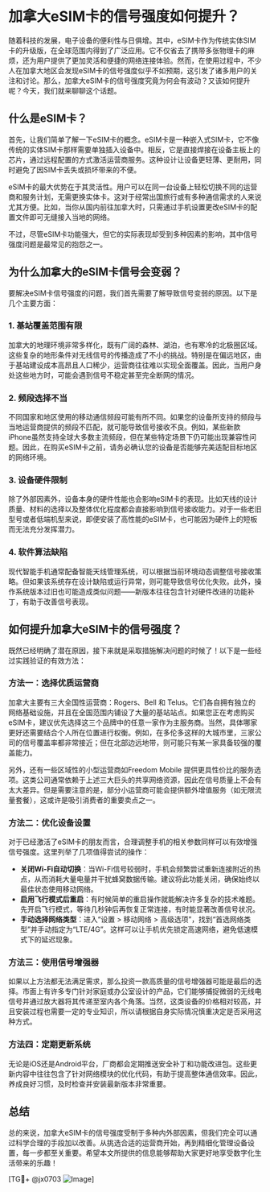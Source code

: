 # 加拿大eSIM卡的信号强度如何提升？

随着科技的发展，电子设备的便利性与日俱增。其中，eSIM卡作为传统实体SIM卡的升级版，在全球范围内得到了广泛应用。它不仅省去了携带多张物理卡的麻烦，还为用户提供了更加灵活和便捷的网络连接体验。然而，在使用过程中，不少人在加拿大地区会发现eSIM卡的信号强度似乎不如预期，这引发了诸多用户的关注和讨论。那么，加拿大eSIM卡的信号强度究竟为何会有波动？又该如何提升呢？今天，我们就来聊聊这个话题。

## 什么是eSIM卡？

首先，让我们简单了解一下eSIM卡的概念。eSIM卡是一种嵌入式SIM卡，它不像传统的实体SIM卡那样需要单独插入设备中。相反，它是直接焊接在设备主板上的芯片，通过远程配置的方式激活运营商服务。这种设计让设备更轻薄、更耐用，同时避免了因SIM卡丢失或损坏带来的不便。

eSIM卡的最大优势在于其灵活性。用户可以在同一台设备上轻松切换不同的运营商和服务计划，无需更换实体卡。这对于经常出国旅行或有多种通信需求的人来说尤其方便。比如，当你从国内前往加拿大时，只需通过手机设置更改eSIM卡的配置文件即可无缝接入当地的网络。

不过，尽管eSIM卡功能强大，但它的实际表现却受到多种因素的影响，其中信号强度问题是最常见的抱怨之一。

## 为什么加拿大的eSIM卡信号会变弱？

要解决eSIM卡信号强度的问题，我们首先需要了解导致信号变弱的原因。以下是几个主要方面：

### 1. **基站覆盖范围有限**
加拿大的地理环境非常多样化，既有广阔的森林、湖泊，也有寒冷的北极圈区域。这些复杂的地形条件对无线信号的传播造成了不小的挑战。特别是在偏远地区，由于基站建设成本高昂且人口稀少，运营商往往难以实现全面覆盖。因此，当用户身处这些地方时，可能会遇到信号不稳定甚至完全断网的情况。

### 2. **频段选择不当**
不同国家和地区使用的移动通信频段可能有所不同。如果您的设备所支持的频段与当地运营商提供的频段不匹配，就可能导致信号接收不良。例如，某些新款iPhone虽然支持全球大多数主流频段，但在某些特定场景下仍可能出现兼容性问题。因此，在购买eSIM卡之前，请务必确认您的设备是否能够完美适配目标地区的网络环境。

### 3. **设备硬件限制**
除了外部因素外，设备本身的硬件性能也会影响eSIM卡的表现。比如天线的设计质量、材料的选择以及整体优化程度都会直接影响到信号接收能力。对于一些老旧型号或者低端机型来说，即便安装了高性能的eSIM卡，也可能因为硬件上的短板而无法充分发挥潜力。

### 4. **软件算法缺陷**
现代智能手机通常配备智能天线管理系统，可以根据当前环境动态调整信号接收策略。但如果该系统存在设计缺陷或运行异常，则可能导致信号优化失败。此外，操作系统版本过旧也可能造成类似问题——新版本往往包含针对硬件改进的功能补丁，有助于改善信号表现。

## 如何提升加拿大eSIM卡的信号强度？

既然已经明确了潜在原因，接下来就是采取措施解决问题的时候了！以下是一些经过实践验证的有效方法：

### 方法一：选择优质运营商
加拿大主要有三大全国性运营商：Rogers、Bell 和 Telus。它们各自拥有独立的网络基础设施，并且在全国范围内铺设了大量的基站站点。如果您正在考虑购买eSIM卡，建议优先选择这三个品牌中的任意一家作为主服务商。当然，具体哪家更好还需要结合个人所在位置进行权衡。例如，在多伦多这样的大城市里，三家公司的信号覆盖率都非常接近；但在北部边远地带，则可能只有某一家具备较强的覆盖能力。

另外，还有一些区域性的小型运营商如Freedom Mobile 提供更具性价比的服务选项。这类公司通常依赖于上述三大巨头的共享网络资源，因此在信号质量上不会有太大差异。但是需要注意的是，部分小运营商可能会提供额外增值服务（如无限流量套餐），这或许是吸引消费者的重要卖点之一。

### 方法二：优化设备设置
对于已经激活了eSIM卡的朋友而言，合理调整手机的相关参数同样可以有效增强信号强度。这里列举了几项值得尝试的操作：
- **关闭Wi-Fi自动切换**：当Wi-Fi信号较弱时，手机会频繁尝试重新连接附近的热点，从而消耗大量电量并干扰蜂窝数据传输。建议将此功能关闭，确保始终以最佳状态使用移动网络。
- **启用飞行模式后重启**：有时候简单的重启操作就能解决许多复杂的技术难题。先开启飞行模式，等待几秒钟后再恢复正常连接，有时能显著改善信号状况。
- **手动选择网络类型**：进入“设置 > 移动网络 > 高级选项”，找到“首选网络类型”并手动指定为“LTE/4G”。这样可以让手机优先锁定高速网络，避免低速模式下的延迟现象。

### 方法三：使用信号增强器
如果以上方法都无法满足需求，那么投资一款高质量的信号增强器可能是最后的选择。市面上有许多专门针对家庭或办公室设计的产品，它们能够捕捉微弱的无线电信号并通过放大器将其传递至室内各个角落。当然，这类设备的价格相对较高，并且安装过程也需要一定的专业知识，所以请根据自身实际情况慎重决定是否采用这种方式。

### 方法四：定期更新系统
无论是iOS还是Android平台，厂商都会定期推送安全补丁和功能改进包。这些更新内容中往往包含了针对网络模块的优化代码，有助于提高整体通信效率。因此，养成良好习惯，及时检查并安装最新版本非常重要。

## 总结

总的来说，加拿大eSIM卡的信号强度受制于多种内外部因素，但我们完全可以通过科学合理的手段加以改善。从挑选合适的运营商开始，再到精细化管理设备设置，每一步都至关重要。希望本文所提供的信息能够帮助大家更好地享受数字化生活带来的乐趣！

[TG💪+ @jx0703 ![Image](https://github.com/user-attachments/assets/dbca1d08-cadb-493c-b0ec-ad6f7a83f270)]